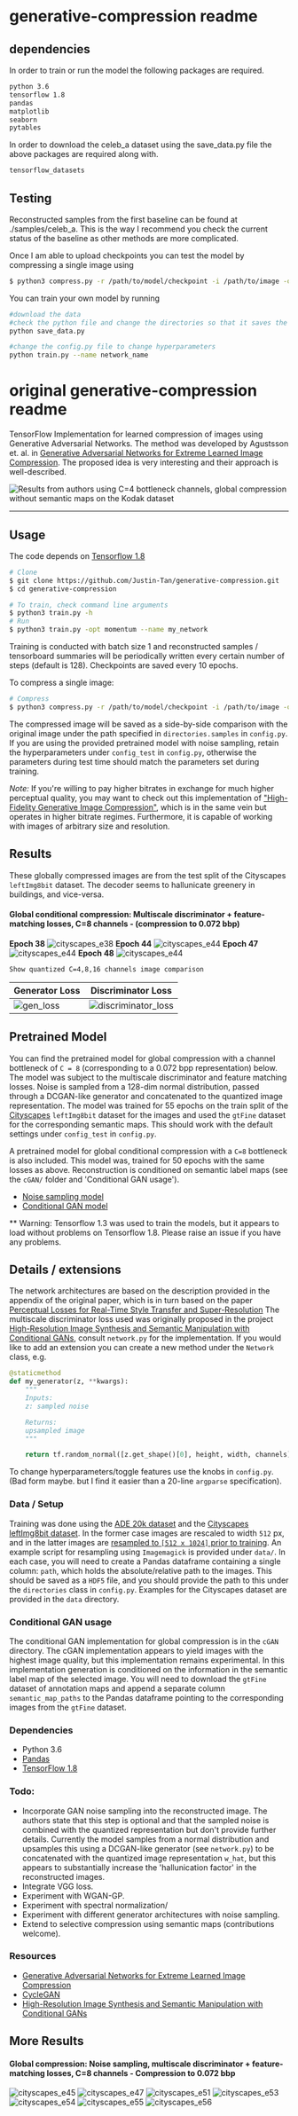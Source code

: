 # generative-compression readme
## dependencies
In order to train or run the model the following packages are required.
```bash
python 3.6
tensorflow 1.8
pandas
matplotlib
seaborn
pytables
```
In order to download the celeb_a dataset using the save_data.py file the above packages are required along with.
```bash
tensorflow_datasets
```

## Testing
Reconstructed samples from the first baseline can be found at ./samples/celeb_a. This is the way I recommend you check the current status of the baseline as other methods are more complicated.

Once I am able to upload checkpoints you can test the model by compressing a single image using
```bash
$ python3 compress.py -r /path/to/model/checkpoint -i /path/to/image -o path/to/output/image
```

You can train your own model by running 
```bash
#download the data
#check the python file and change the directories so that it saves the files to a place that exists
python save_data.py

#change the config.py file to change hyperparameters
python train.py --name network_name
```


# original generative-compression readme

TensorFlow Implementation for learned compression of images using Generative Adversarial Networks. The method was developed by Agustsson et. al. in [Generative Adversarial Networks for Extreme Learned Image Compression](https://arxiv.org/abs/1804.02958). The proposed idea is very interesting and their approach is well-described.

![Results from authors using C=4 bottleneck channels, global compression without semantic maps on the Kodak dataset](images/authors/kodak_GC_C4.png)

-----------------------------
## Usage
The code depends on [Tensorflow 1.8](https://github.com/tensorflow/tensorflow)
```bash
# Clone
$ git clone https://github.com/Justin-Tan/generative-compression.git
$ cd generative-compression

# To train, check command line arguments
$ python3 train.py -h
# Run
$ python3 train.py -opt momentum --name my_network
```
Training is conducted with batch size 1 and reconstructed samples / tensorboard summaries will be periodically written every certain number of steps (default is 128). Checkpoints are saved every 10 epochs. 

To compress a single image:
```bash
# Compress
$ python3 compress.py -r /path/to/model/checkpoint -i /path/to/image -o path/to/output/image
```
The compressed image will be saved as a side-by-side comparison with the original image under the path specified in `directories.samples` in `config.py`. If you are using the provided pretrained model with noise sampling, retain the hyperparameters under `config_test` in `config.py`, otherwise the parameters during test time should match the parameters set during training.

*Note:* If you're willing to pay higher bitrates in exchange for much higher perceptual quality, you may want to check out this implementation of ["High-Fidelity Generative Image Compression"](https://github.com/Justin-Tan/high-fidelity-generative-compression), which is in the same vein but operates in higher bitrate regimes. Furthermore, it is capable of working with images of arbitrary size and resolution.

## Results
These globally compressed images are from the test split of the Cityscapes `leftImg8bit` dataset. The decoder seems to hallunicate greenery in buildings, and vice-versa. 

#### Global conditional compression: Multiscale discriminator + feature-matching losses, C=8 channels - (compression to 0.072 bbp)
**Epoch 38**
![cityscapes_e38](images/results/cGAN_epoch38.png)
**Epoch 44**
![cityscapes_e44](images/results/cGAN_epoch44.png)
**Epoch 47**
![cityscapes_e44](images/results/cGAN_epoch47.png)
**Epoch 48**
![cityscapes_e44](images/results/cGAN_epoch48.png)
```
Show quantized C=4,8,16 channels image comparison
```
| Generator Loss | Discriminator Loss |
|-------|-------|
|![gen_loss](images/results/generator_loss.png) | ![discriminator_loss](images/results/discriminator_loss.png) |

## Pretrained Model
You can find the pretrained model for global compression with a channel bottleneck of `C = 8` (corresponding to a 0.072 bpp representation) below. The model was subject to the multiscale discriminator and feature matching losses. Noise is sampled from a 128-dim normal distribution, passed through a DCGAN-like generator and concatenated to the quantized image representation. The model was trained for 55 epochs on the train split of the [Cityscapes](https://www.cityscapes-dataset.com/) `leftImg8bit` dataset for the images and used the `gtFine` dataset for the corresponding semantic maps. This should work with the default settings under `config_test` in `config.py`.

A pretrained model for global conditional compression with a `C=8` bottleneck is also included. This model was, trained for 50 epochs with the same losses as above. Reconstruction is conditioned on semantic label maps (see the `cGAN/` folder and 'Conditional GAN usage').

* [Noise sampling model](https://drive.google.com/open?id=1gy6NJqlxflLDI1g9Rsileva-8G1ifsEC)
* [Conditional GAN model](https://drive.google.com/open?id=1L3G4l8IQukNrsf3hjHv5xRhpNE77TD2k)

** Warning: Tensorflow 1.3 was used to train the models, but it appears to load without problems on Tensorflow 1.8. Please raise an issue if you have any problems.

## Details / extensions
The network architectures are based on the description provided in the appendix of the original paper, which is in turn based on the paper [Perceptual Losses for Real-Time Style Transfer
and Super-Resolution](https://cs.stanford.edu/people/jcjohns/eccv16/) The multiscale discriminator loss used was originally proposed in the project [High-Resolution Image Synthesis and Semantic Manipulation with Conditional GANs](https://tcwang0509.github.io/pix2pixHD/), consult `network.py` for the implementation. If you would like to add an extension you can create a new method under the `Network` class, e.g.

```python
@staticmethod
def my_generator(z, **kwargs):
    """
    Inputs:
    z: sampled noise

    Returns:
    upsampled image
    """

    return tf.random_normal([z.get_shape()[0], height, width, channels], seed=42)
```
To change hyperparameters/toggle features use the knobs in `config.py`. (Bad form maybe. but I find it easier than a 20-line `argparse` specification).

### Data / Setup
Training was done using the [ADE 20k dataset](http://groups.csail.mit.edu/vision/datasets/ADE20K/) and the [Cityscapes leftImg8bit dataset](https://www.cityscapes-dataset.com/). In the former case images are rescaled to width `512` px, and in the latter images are [resampled to `[512 x 1024]` prior to training](https://www.imagemagick.org/script/command-line-options.php#resample). An example script for resampling using `Imagemagick` is provided under `data/`. In each case, you will need to create a Pandas dataframe containing a single column: `path`, which holds the absolute/relative path to the images. This should be saved as a `HDF5` file, and you should provide the path to this under the `directories` class in `config.py`. Examples for the Cityscapes dataset are provided in the `data` directory. 

### Conditional GAN usage
The conditional GAN implementation for global compression is in the `cGAN` directory. The cGAN implementation appears to yield images with the highest image quality, but this implementation remains experimental. In this implementation generation is conditioned on the information in the semantic label map of the selected image. You will need to download the `gtFine` dataset of annotation maps and append a separate column `semantic_map_paths` to the Pandas dataframe pointing to the corresponding images from the `gtFine` dataset.

### Dependencies
* Python 3.6
* [Pandas](https://pandas.pydata.org/)
* [TensorFlow 1.8](https://github.com/tensorflow/tensorflow)

### Todo:
* Incorporate GAN noise sampling into the reconstructed image. The authors state that this step is optional and that the sampled noise is combined with the quantized representation but don't provide further details. Currently the model samples from a normal distribution and upsamples this using a DCGAN-like generator (see `network.py`) to be concatenated with the quantized image representation `w_hat`, but this appears to substantially increase the 'hallunication factor' in the reconstructed images.
* Integrate VGG loss.
* Experiment with WGAN-GP. 
* Experiment with spectral normalization/
* Experiment with different generator architectures with noise sampling. 
* Extend to selective compression using semantic maps (contributions welcome).

### Resources
* [Generative Adversarial Networks for Extreme Learned Image Compression](https://data.vision.ee.ethz.ch/aeirikur/extremecompression/#publication)
* [CycleGAN](https://arxiv.org/pdf/1703.10593.pdf)
* [High-Resolution Image Synthesis and Semantic Manipulation with Conditional GANs](https://tcwang0509.github.io/pix2pixHD/)

## More Results
#### Global compression: Noise sampling, multiscale discriminator + feature-matching losses, C=8 channels - Compression to 0.072 bbp
![cityscapes_e45](images/results/noiseE45.png)
![cityscapes_e47](images/results/cGANe47.png)
![cityscapes_e51](images/results/noiseE51.png)
![cityscapes_e53](images/results/noiseE53.png)
![cityscapes_e54](images/results/noiseE54.png)
![cityscapes_e55](images/results/noiseE55.png)
![cityscapes_e56](images/results/noiseE56.png)
